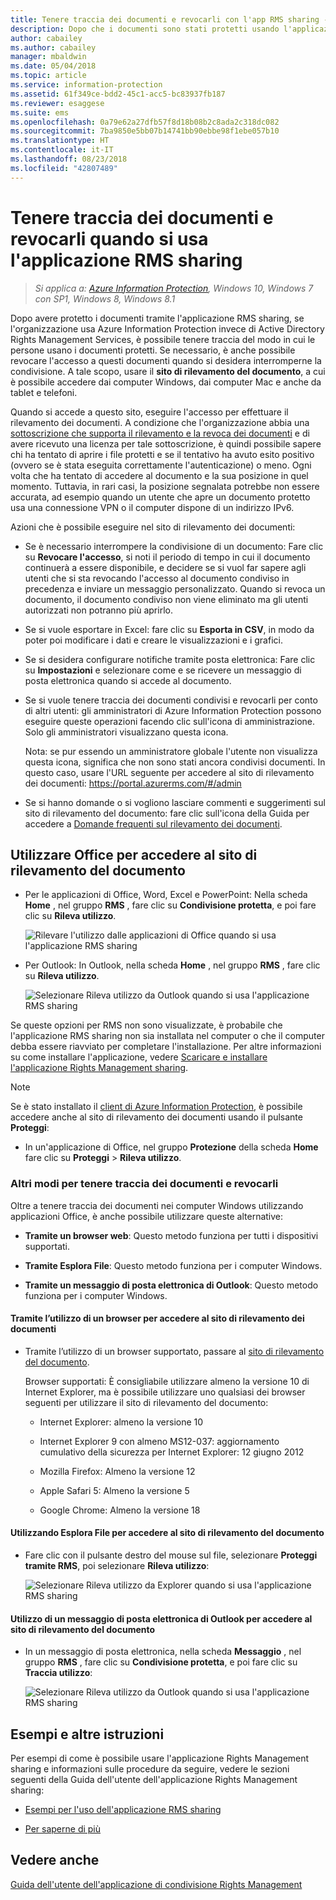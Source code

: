 ```yaml
---
title: Tenere traccia dei documenti e revocarli con l'app RMS sharing - AIP
description: Dopo che i documenti sono stati protetti usando l'applicazione RMS sharing, è possibile rilevare come tali documenti vengono usati dagli utenti. Se necessario, è anche possibile revocare l'accesso a questi documenti quando si desidera interromperne la condivisione.
author: cabailey
ms.author: cabailey
manager: mbaldwin
ms.date: 05/04/2018
ms.topic: article
ms.service: information-protection
ms.assetid: 61f349ce-bdd2-45c1-acc5-bc83937fb187
ms.reviewer: esaggese
ms.suite: ems
ms.openlocfilehash: 0a79e62a27dfb57f8d18b08b2c8ada2c318dc082
ms.sourcegitcommit: 7ba9850e5bb07b14741bb90ebbe98f1ebe057b10
ms.translationtype: HT
ms.contentlocale: it-IT
ms.lasthandoff: 08/23/2018
ms.locfileid: "42807489"
---
```

# <a name="track-and-revoke-your-documents-when-you-use-the-rms-sharing-application"></a>Tenere traccia dei documenti e revocarli quando si usa l'applicazione RMS sharing

>*Si applica a: [Azure Information Protection](https://azure.microsoft.com/pricing/details/information-protection), Windows 10, Windows 7 con SP1, Windows 8, Windows 8.1*

Dopo avere protetto i documenti tramite l'applicazione RMS sharing, se l'organizzazione usa Azure Information Protection invece di Active Directory Rights Management Services, è possibile tenere traccia del modo in cui le persone usano i documenti protetti. Se necessario, è anche possibile revocare l'accesso a questi documenti quando si desidera interromperne la condivisione. A tale scopo, usare il **sito di rilevamento del documento**, a cui è possibile accedere dai computer Windows, dai computer Mac e anche da tablet e telefoni.

Quando si accede a questo sito, eseguire l'accesso per effettuare il rilevamento dei documenti. A condizione che l'organizzazione abbia una [sottoscrizione che supporta il rilevamento e la revoca dei documenti](https://www.microsoft.com/cloud-platform/azure-information-protection-features) e di avere ricevuto una licenza per tale sottoscrizione, è quindi possibile sapere chi ha tentato di aprire i file protetti e se il tentativo ha avuto esito positivo (ovvero se è stata eseguita correttamente l'autenticazione) o meno. Ogni volta che ha tentato di accedere al documento e la sua posizione in quel momento. Tuttavia, in rari casi, la posizione segnalata potrebbe non essere accurata, ad esempio quando un utente che apre un documento protetto usa una connessione VPN o il computer dispone di un indirizzo IPv6.

Azioni che è possibile eseguire nel sito di rilevamento dei documenti:

- Se è necessario interrompere la condivisione di un documento: Fare clic su **Revocare l'accesso**, si noti il periodo di tempo in cui il documento continuerà a essere disponibile, e decidere se si vuol far sapere agli utenti che si sta revocando l'accesso al documento condiviso in precedenza e inviare un messaggio personalizzato. Quando si revoca un documento, il documento condiviso non viene eliminato ma gli utenti autorizzati non potranno più aprirlo.

- Se si vuole esportare in Excel: fare clic su **Esporta in CSV**, in modo da poter poi modificare i dati e creare le visualizzazioni e i grafici.

- Se si desidera configurare notifiche tramite posta elettronica: Fare clic su **Impostazioni** e selezionare come e se ricevere un messaggio di posta elettronica quando si accede al documento.

- Se si vuole tenere traccia dei documenti condivisi e revocarli per conto di altri utenti: gli amministratori di Azure Information Protection possono eseguire queste operazioni facendo clic sull'icona di amministrazione. Solo gli amministratori visualizzano questa icona.
    
    Nota: se pur essendo un amministratore globale l'utente non visualizza questa icona, significa che non sono stati ancora condivisi documenti. In questo caso, usare l'URL seguente per accedere al sito di rilevamento dei documenti: https://portal.azurerms.com/#/admin

- Se si hanno domande o si vogliono lasciare commenti e suggerimenti sul sito di rilevamento del documento: fare clic sull'icona della Guida per accedere a [Domande frequenti sul rilevamento dei documenti](http://go.microsoft.com/fwlink/?LinkId=523977).

## <a name="using-office-to-access-the-document-tracking-site"></a>Utilizzare Office per accedere al sito di rilevamento del documento

- Per le applicazioni di Office, Word, Excel e PowerPoint: Nella scheda **Home** , nel gruppo **RMS** , fare clic su **Condivisione protetta**, e poi fare clic su **Rileva utilizzo**.

    ![Rilevare l'utilizzo dalle applicazioni di Office quando si usa l'applicazione RMS sharing ](../media/ADRMS_MSRMSApp_OfficeToolbarTrackUsage.png)

- Per Outlook: In Outlook, nella scheda **Home** , nel gruppo  **RMS** , fare clic su **Rileva utilizzo**.

    ![Selezionare Rileva utilizzo da Outlook quando si usa l'applicazione RMS sharing ](../media/ADRMS_MSRMSApp_OutlookTrackUsage.png)

Se queste opzioni per RMS non sono visualizzate, è probabile che l'applicazione RMS sharing non sia installata nel computer o che il computer debba essere riavviato per completare l'installazione. Per altre informazioni su come installare l'applicazione, vedere [Scaricare e installare l'applicazione Rights Management sharing](install-sharing-app.md).

> [!NOTE] 
> Se è stato installato il [client di Azure Information Protection](info-protect-client.md), è possibile accedere anche al sito di rilevamento dei documenti usando il pulsante **Proteggi**: 
> 
> - In un'applicazione di Office, nel gruppo **Protezione** della scheda **Home** fare clic su **Proteggi** > **Rileva utilizzo**. 

### <a name="other-ways-to-track-and-revoke-your-documents"></a>Altri modi per tenere traccia dei documenti e revocarli
Oltre a tenere traccia dei documenti nei computer Windows utilizzando applicazioni Office, è anche possibile utilizzare queste alternative:

-   **Tramite un browser web**: Questo metodo funziona per tutti i dispositivi supportati.

-   **Tramite Esplora File**: Questo metodo funziona per i computer Windows.

-   **Tramite un messaggio di posta elettronica di Outlook**: Questo metodo funziona per i computer Windows.

#### <a name="using-a-web-browser-to-access-the-doc-tracking-site"></a>Tramite l’utilizzo di un browser per accedere al sito di rilevamento dei documenti

- Tramite l’utilizzo di un browser supportato, passare al [sito di rilevamento del documento](http://go.microsoft.com/fwlink/?LinkId=529562).

    Browser supportati: È consigliabile utilizzare almeno la versione  10 di Internet Explorer, ma è possibile utilizzare uno qualsiasi dei browser seguenti per utilizzare il sito di rilevamento del documento:

    -   Internet Explorer: almeno la versione 10

    -   Internet Explorer 9 con almeno MS12-037: aggiornamento cumulativo della sicurezza per Internet Explorer: 12 giugno 2012

    -   Mozilla Firefox: Almeno la versione  12

    -   Apple Safari 5: Almeno la versione  5

    -   Google Chrome: Almeno la versione  18

#### <a name="using-file-explorer-to-access-the-doc-tracking-site"></a>Utilizzando Esplora File per accedere al sito di rilevamento del documento

- Fare clic con il pulsante destro del mouse sul file, selezionare **Proteggi tramite RMS**, poi selezionare **Rileva utilizzo**:

    ![Selezionare Rileva utilizzo da Explorer quando si usa l'applicazione RMS sharing](../media/ADRMS_MSRMSApp_ExplorerTrackUsage.png)

#### <a name="using-an-outlook-email-message-to-access-the-doc-tracking-site"></a>Utilizzo di un messaggio di posta elettronica di Outlook per accedere al sito di rilevamento del documento

- In un messaggio di posta elettronica, nella scheda **Messaggio** , nel gruppo  **RMS** , fare clic su **Condivisione protetta**, e poi fare clic su **Traccia utilizzo**:

    ![Selezionare Rileva utilizzo da Outlook quando si usa l'applicazione RMS sharing](../media/ADRMS_MSRMSApp_OutlookMessageTrackUsage.png)

## <a name="examples-and-other-instructions"></a>Esempi e altre istruzioni
Per esempi di come è possibile usare l'applicazione Rights Management sharing e informazioni sulle procedure da seguire, vedere le sezioni seguenti della Guida dell'utente dell'applicazione Rights Management sharing:

-   [Esempi per l'uso dell'applicazione RMS sharing](sharing-app-user-guide.md#examples-for-using-the-rms-sharing-application)

-   [Per saperne di più](sharing-app-user-guide.md#what-do-you-want-to-do)

## <a name="see-also"></a>Vedere anche
[Guida dell'utente dell'applicazione di condivisione Rights Management](sharing-app-user-guide.md)
